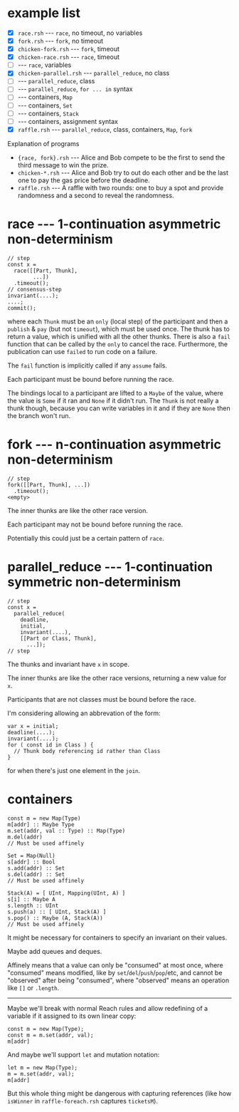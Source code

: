 # example list

- [x] `race.rsh` --- `race`, no timeout, no variables
- [x] `fork.rsh` --- `fork`, no timeout
- [x] `chicken-fork.rsh` --- `fork`, timeout
- [x] `chicken-race.rsh` --- `race`, timeout
- [ ] --- `race`, variables
- [x] `chicken-parallel.rsh` --- `parallel_reduce`, no class
- [ ] --- `parallel_reduce`, class
- [ ] --- `parallel_reduce`, `for ... in` syntax
- [ ] --- containers, `Map`
- [ ] --- containers, `Set`
- [ ] --- containers, `Stack`
- [ ] --- containers, assignment syntax
- [x] `raffle.rsh` --- `parallel_reduce`, class, containers, `Map`, `fork`

Explanation of programs
- `{race, fork}.rsh` --- Alice and Bob compete to be the first to send the
  third message to win the prize.
- `chicken-*.rsh` --- Alice and Bob try to out do each other and be the last
  one to pay the gas price before the deadline.
- `raffle.rsh` --- A raffle with two rounds: one to buy a spot and provide
  randomness and a second to reveal the randomness.

# race --- 1-continuation asymmetric non-determinism

```
// step
const x =
  race([[Part, Thunk],
        ...])
  .timeout();
// consensus-step
invariant(....);
....;
commit();
```

where each `Thunk` must be an `only` (local step) of the participant and then a `publish` & `pay` (but not `timeout`), which must be used once. The thunk
has to return a value, which is unified with all the other thunks. There is
also a `fail` function that can be called by the `only` to cancel the race.
Furthermore, the publication can use `failed` to run code on a failure.

The `fail` function is implicitly called if any `assume` fails.

Each participant must be bound before running the race.

The bindings local to a participant are lifted to a `Maybe` of the value, where
the value is `Some` if it ran and `None` if it didn't run. The `Thunk` is not
really a thunk though, because you can write variables in it and if they are
`None` then the branch won't run.

# fork --- n-continuation asymmetric non-determinism

```
// step
fork([[Part, Thunk], ...])
  .timeout();
<empty>
```

The inner thunks are like the other race version.

Each participant may not be bound before running the race.

Potentially this could just be a certain pattern of `race`.

# parallel_reduce --- 1-continuation symmetric non-determinism

```
// step
const x =
  parallel_reduce(
    deadline,
    initial,
    invariant(....),
    [[Part or Class, Thunk],
      ...]);
// step
```

The thunks and invariant have `x` in scope.

The inner thunks are like the other race versions, returning a new value for
`x`.

Participants that are not classes must be bound before the race.

I'm considering allowing an abbrevation of the form:

```
var x = initial;
deadline(....);
invariant(....);
for ( const id in Class ) {
  // Thunk body referencing id rather than Class
}
```

for when there's just one element in the `join`.

# containers

```
const m = new Map(Type)
m[addr] :: Maybe Type
m.set(addr, val :: Type) :: Map(Type)
m.del(addr)
// Must be used affinely
```

```
Set = Map(Null)
s[addr] :: Bool
s.add(addr) :: Set
s.del(addr) :: Set
// Must be used affinely
```

```
Stack(A) = [ UInt, Mapping(UInt, A) ]
s[i] :: Maybe A
s.length :: UInt
s.push(a) :: [ UInt, Stack(A) ]
s.pop() :: Maybe (A, Stack(A))
// Must be used affinely
```

It might be necessary for containers to specify an invariant on their values.

Maybe add queues and deques.

Affinely means that a value can only be "consumed" at most once, where
"consumed" means modified, like by `set`/`del`/`push`/`pop`/etc, and cannot be
"observed" after being "consumed", where "observed" means an operation like
`[]` or `.length`.

---

Maybe we'll break with normal Reach rules and allow redefining of a variable if it
assigned to its own linear copy:
```
const m = new Map(Type);
const m = m.set(addr, val);
m[addr]
```
And maybe we'll support `let` and mutation notation:
```
let m = new Map(Type);
m = m.set(addr, val);
m[addr]
```
But this whole thing might be dangerous with capturing references (like how
`isWinner` in `raffle-foreach.rsh` captures `ticketsM`).
